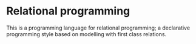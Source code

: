 # Relational programming

This is a programming language for relational programming; a declarative programming style based on modelling with first class relations.
